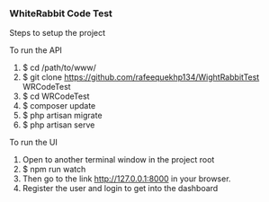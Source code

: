 ### WhiteRabbit Code Test

Steps to setup the project

To run the API

1. $ cd /path/to/www/
2. $ git clone https://github.com/rafeequekhp134/WightRabbitTest WRCodeTest
3. $ cd WRCodeTest
4. $ composer update
5. $ php artisan migrate
6. $ php artisan serve

To run the UI

1. Open to another terminal window in the project root
2. $ npm run watch
3. Then go to the link http://127.0.0.1:8000 in your browser.
4. Register the user and login to get into the dashboard

